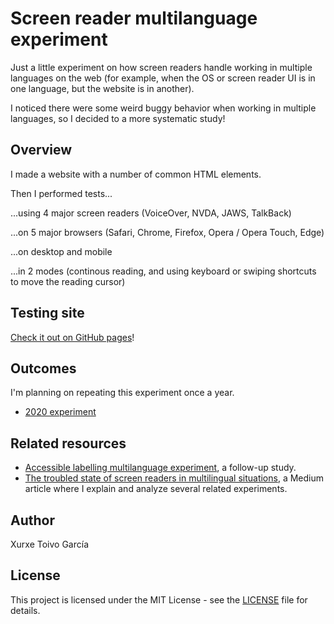 # Screen reader multilanguage experiment

Just a little experiment on how screen readers handle working in multiple languages on the web (for example, when the OS or screen reader UI is in one language, but the website is in another).

I noticed there were some weird buggy behavior when working in multiple languages, so I decided to a more systematic study!

## Overview

I made a website with a number of common HTML elements.

Then I performed tests...

...using 4 major screen readers (VoiceOver, NVDA, JAWS, TalkBack)

...on 5 major browsers (Safari, Chrome, Firefox, Opera / Opera Touch, Edge)

...on desktop and mobile

...in 2 modes (continous reading, and using keyboard or swiping shortcuts to move the reading cursor)

## Testing site

[Check it out on GitHub pages](https://xurxe.github.io/screenreader-multilanguage-experiment/)!

## Outcomes

I'm planning on repeating this experiment once a year.

- [2020 experiment](2020-04)

## Related resources

- [Accessible labelling multilanguage experiment](https://github.com/xurxe/accessible-labelling-multilanguage-experiment), a follow-up study.
- [The troubled state of screen readers in multilingual situations](https://medium.com/@xurxe/the-troubled-state-of-screen-readers-in-multilingual-situations-f6a9da4ecdf3), a Medium article where I explain and analyze several related experiments.

## Author

Xurxe Toivo García

## License

This project is licensed under the MIT License - see the [LICENSE](LICENSE) file for details.
